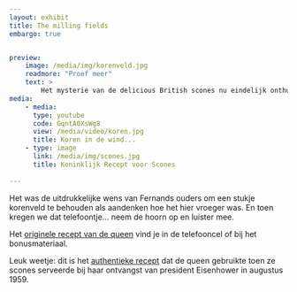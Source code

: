 ```yaml
---
layout: exhibit
title: The milling fields
embargo: true


preview: 
    image: /media/img/korenveld.jpg
    readmore: "Proef meer"
    text: >
        Het mysterie van de delicious British scones nu eindelijk onthuld.
media:
    - media:
      type: youtube
      code: GqntA0XsWg8
      view: /media/video/koren.jpg
      title: Koren in de wind...
    - type: image
      link: /media/img/scones.jpg
      title: Koninklijk Recept voor Scones
      
---
```


Het was de uitdrukkelijke wens van Fernands ouders om een stukje korenveld te behouden als aandenken hoe het hier vroeger was. En toen kregen we dat telefoontje… neem de hoorn op en luister mee.

Het [originele recept van de queen](#mx-2) vind je in de telefooncel of bij het bonusmateriaal. 

Leuk weetje: dit is het [authentieke recept](https://www.archives.gov/press/press-releases/2011/nr11-116.html) dat de queen gebruikte toen ze scones serveerde bij haar ontvangst van president Eisenhower in augustus 1959.
